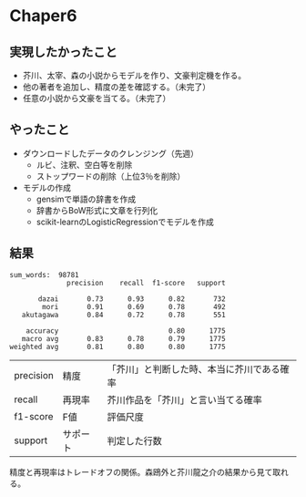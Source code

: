 # Chaper6

## 実現したかったこと
- 芥川、太宰、森の小説からモデルを作り、文豪判定機を作る。
- 他の著者を追加し、精度の差を確認する。（未完了）
- 任意の小説から文豪を当てる。（未完了）

## やったこと
- ダウンロードしたデータのクレンジング（先週）
  - ルビ、注釈、空白等を削除
  - ストップワードの削除（上位3％を削除）
- モデルの作成
  - gensimで単語の辞書を作成
  - 辞書からBoW形式に文章を行列化
  - scikit-learnのLogisticRegressionでモデルを作成

## 結果

```shell
sum_words:  98781
              precision    recall  f1-score   support

       dazai       0.73      0.93      0.82       732
        mori       0.91      0.69      0.78       492
   akutagawa       0.84      0.72      0.78       551

    accuracy                           0.80      1775
   macro avg       0.83      0.78      0.79      1775
weighted avg       0.81      0.80      0.80      1775
```
|           |    |                       |
|-----------|----|-----------------------|
| precision | 精度 | 「芥川」と判断した時、本当に芥川である確率 |
| recall    | 再現率 | 芥川作品を「芥川」と言い当てる確率     |
| f1-score  | F値 | 評価尺度                  |
| support   | サポート | 判定した行数                |

精度と再現率はトレードオフの関係。森鴎外と芥川龍之介の結果から見て取れる。

